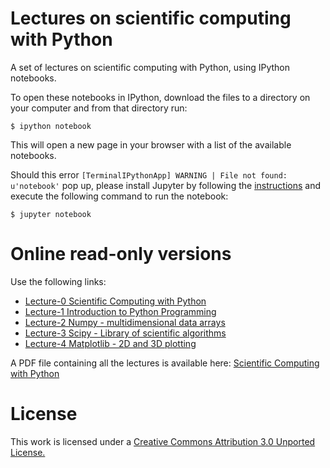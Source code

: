 Lectures on scientific computing with Python
============================================

A set of lectures on scientific computing with Python, using IPython notebooks.

To open these notebooks in IPython, download the files to a directory on your computer and from that directory run:

    $ ipython notebook

This will open a new page in your browser with a list of the available notebooks.

Should this error `[TerminalIPythonApp] WARNING | File not found: u'notebook'` pop up, please install Jupyter by following the [instructions](http://jupyter.readthedocs.io/en/latest/install.html) and execute the following command to run the notebook:

    $ jupyter notebook


Online read-only versions
=========================

Use the following links:

* [Lecture-0 Scientific Computing with Python](http://nbviewer.ipython.org/urls/raw.github.com/johnjasa/python_tutorial/master/Lecture-0-Scientific-Computing-with-Python.ipynb)
* [Lecture-1 Introduction to Python Programming](http://nbviewer.ipython.org/urls/raw.github.com/johnjasa/python_tutorial/master/Lecture-1-Introduction-to-Python-Programming.ipynb)
* [Lecture-2 Numpy - multidimensional data arrays](http://nbviewer.ipython.org/urls/raw.github.com/johnjasa/python_tutorial/master/Lecture-2-Numpy.ipynb)
* [Lecture-3 Scipy - Library of scientific algorithms](http://nbviewer.ipython.org/urls/raw.github.com/johnjasa/python_tutorial/master/Lecture-3-Scipy.ipynb)
* [Lecture-4 Matplotlib - 2D and 3D plotting](http://nbviewer.ipython.org/urls/raw.github.com/johnjasa/python_tutorial/master/Lecture-4-Matplotlib.ipynb)

A PDF file containing all the lectures is available here: [Scientific Computing with Python](http://raw.github.com/jrjohansson/scientific-python-lectures/master/Scientific-Computing-with-Python.pdf)


License
=======

This work is licensed under a [Creative Commons Attribution 3.0 Unported License.](http://creativecommons.org/licenses/by/3.0/)
